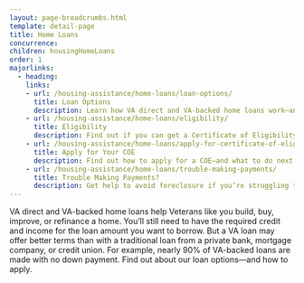 ```yaml
---
layout: page-breadcrumbs.html
template: detail-page
title: Home Loans
concurrence: 
children: housingHomeLoans
order: 1
majorlinks:
  - heading:
    links:
    - url: /housing-assistance/home-loans/loan-options/
      title: Loan Options
      description: Learn how VA direct and VA-backed home loans work—and find out which loan option may be right for you.
    - url: /housing-assistance/home-loans/eligibility/
      title: Eligibility
      description: Find out if you can get a Certificate of Eligibility (COE) for a VA direct or VA-backed home loan based on your service history and duty status.
    - url: /housing-assistance/home-loans/apply-for-certificate-of-eligibility/
      title: Apply for Your COE
      description: Find out how to apply for a COE—and what to do next to get a VA direct or VA-backed home loan.
    - url: /housing-assistance/home-loans/trouble-making-payments/
      title: Trouble Making Payments?
      description: Get help to avoid foreclosure if you’re struggling to make your monthly mortgage payments.
---
```


<div class="va-introtext">

VA direct and VA-backed home loans help Veterans like you build, buy, improve, or refinance a home. You’ll still need to have the required credit and income for the loan amount you want to borrow. But a VA loan may offer better terms than with a traditional loan from a private bank, mortgage company, or credit union. For example, nearly 90% of VA-backed loans are made with no down payment. Find out about our loan options—and how to apply.

</div>
